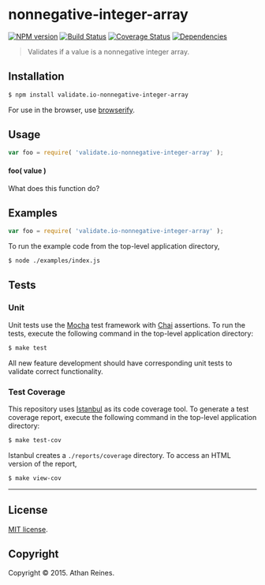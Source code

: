 nonnegative-integer-array
===
[![NPM version][npm-image]][npm-url] [![Build Status][travis-image]][travis-url] [![Coverage Status][coveralls-image]][coveralls-url] [![Dependencies][dependencies-image]][dependencies-url]

> Validates if a value is a nonnegative integer array.


## Installation

``` bash
$ npm install validate.io-nonnegative-integer-array
```

For use in the browser, use [browserify](https://github.com/substack/node-browserify).


## Usage

``` javascript
var foo = require( 'validate.io-nonnegative-integer-array' );
```

#### foo( value )

What does this function do?


## Examples

``` javascript
var foo = require( 'validate.io-nonnegative-integer-array' );
```

To run the example code from the top-level application directory,

``` bash
$ node ./examples/index.js
```


## Tests

### Unit

Unit tests use the [Mocha](http://mochajs.org) test framework with [Chai](http://chaijs.com) assertions. To run the tests, execute the following command in the top-level application directory:

``` bash
$ make test
```

All new feature development should have corresponding unit tests to validate correct functionality.


### Test Coverage

This repository uses [Istanbul](https://github.com/gotwarlost/istanbul) as its code coverage tool. To generate a test coverage report, execute the following command in the top-level application directory:

``` bash
$ make test-cov
```

Istanbul creates a `./reports/coverage` directory. To access an HTML version of the report,

``` bash
$ make view-cov
```


---
## License

[MIT license](http://opensource.org/licenses/MIT). 


## Copyright

Copyright &copy; 2015. Athan Reines.


[npm-image]: http://img.shields.io/npm/v/validate.io-nonnegative-integer-array.svg
[npm-url]: https://npmjs.org/package/validate.io-nonnegative-integer-array

[travis-image]: http://img.shields.io/travis/validate-io/nonnegative-integer-array/master.svg
[travis-url]: https://travis-ci.org/validate-io/nonnegative-integer-array

[coveralls-image]: https://img.shields.io/coveralls/validate-io/nonnegative-integer-array/master.svg
[coveralls-url]: https://coveralls.io/r/validate-io/nonnegative-integer-array?branch=master

[dependencies-image]: http://img.shields.io/david/validate-io/nonnegative-integer-array.svg
[dependencies-url]: https://david-dm.org/validate-io/nonnegative-integer-array

[dev-dependencies-image]: http://img.shields.io/david/dev/validate-io/nonnegative-integer-array.svg
[dev-dependencies-url]: https://david-dm.org/dev/validate-io/nonnegative-integer-array

[github-issues-image]: http://img.shields.io/github/issues/validate-io/nonnegative-integer-array.svg
[github-issues-url]: https://github.com/validate-io/nonnegative-integer-array/issues
